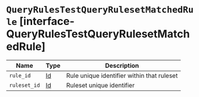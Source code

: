 # `QueryRulesTestQueryRulesetMatchedRule` [interface-QueryRulesTestQueryRulesetMatchedRule]

| Name | Type | Description |
| - | - | - |
| `rule_id` | [Id](./Id.md) | Rule unique identifier within that ruleset |
| `ruleset_id` | [Id](./Id.md) | Ruleset unique identifier |
